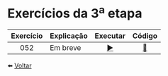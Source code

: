 # Exercícios da 3<sup>a</sup> etapa

Exercício | Explicação | Executar | Código
:---------: | :------ | :-------: | :-------:
052 | Em breve | [ ▶️ ](https://eteot.github.io/exercicios-javascript-2024/exercicios/etapa3/052) | [ 📝 ](https://github.com/eteot/exercicios-javascript-2024/tree/main/exercicios/etapa3/052)


⬅️ [ Voltar ](https://eteot.github.io/exercicios-javascript-2024/exercicios/)